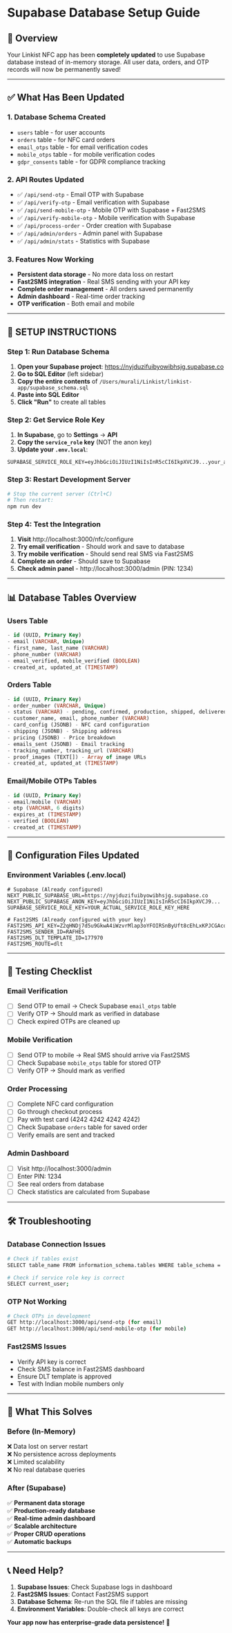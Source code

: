# Supabase Database Setup Guide

## 🎯 **Overview**

Your Linkist NFC app has been **completely updated** to use Supabase database instead of in-memory storage. All user data, orders, and OTP records will now be permanently saved!

---

## ✅ **What Has Been Updated**

### **1. Database Schema Created**
- `users` table - for user accounts
- `orders` table - for NFC card orders  
- `email_otps` table - for email verification codes
- `mobile_otps` table - for mobile verification codes
- `gdpr_consents` table - for GDPR compliance tracking

### **2. API Routes Updated**
- ✅ `/api/send-otp` - Email OTP with Supabase
- ✅ `/api/verify-otp` - Email verification with Supabase
- ✅ `/api/send-mobile-otp` - Mobile OTP with Supabase + Fast2SMS
- ✅ `/api/verify-mobile-otp` - Mobile verification with Supabase
- ✅ `/api/process-order` - Order creation with Supabase
- ✅ `/api/admin/orders` - Admin panel with Supabase
- ✅ `/api/admin/stats` - Statistics with Supabase

### **3. Features Now Working**
- **Persistent data storage** - No more data loss on restart
- **Fast2SMS integration** - Real SMS sending with your API key
- **Complete order management** - All orders saved permanently
- **Admin dashboard** - Real-time order tracking
- **OTP verification** - Both email and mobile

---

## 🚀 **SETUP INSTRUCTIONS**

### **Step 1: Run Database Schema**

1. **Open your Supabase project**: https://nyjduzifuibyowibhsjg.supabase.co
2. **Go to SQL Editor** (left sidebar)
3. **Copy the entire contents** of `/Users/murali/Linkist/linkist-app/supabase_schema.sql`
4. **Paste into SQL Editor**
5. **Click "Run"** to create all tables

### **Step 2: Get Service Role Key**

1. **In Supabase**, go to **Settings** → **API**
2. **Copy the `service_role` key** (NOT the anon key)
3. **Update your `.env.local`**:

```env
SUPABASE_SERVICE_ROLE_KEY=eyJhbGciOiJIUzI1NiIsInR5cCI6IkpXVCJ9...your_actual_key_here
```

### **Step 3: Restart Development Server**

```bash
# Stop the current server (Ctrl+C)
# Then restart:
npm run dev
```

### **Step 4: Test the Integration**

1. **Visit** http://localhost:3000/nfc/configure
2. **Try email verification** - Should work and save to database
3. **Try mobile verification** - Should send real SMS via Fast2SMS
4. **Complete an order** - Should save to Supabase
5. **Check admin panel** - http://localhost:3000/admin (PIN: 1234)

---

## 📊 **Database Tables Overview**

### **Users Table**
```sql
- id (UUID, Primary Key)
- email (VARCHAR, Unique)  
- first_name, last_name (VARCHAR)
- phone_number (VARCHAR)
- email_verified, mobile_verified (BOOLEAN)
- created_at, updated_at (TIMESTAMP)
```

### **Orders Table**
```sql
- id (UUID, Primary Key)
- order_number (VARCHAR, Unique)
- status (VARCHAR) - pending, confirmed, production, shipped, delivered
- customer_name, email, phone_number (VARCHAR)
- card_config (JSONB) - NFC card configuration
- shipping (JSONB) - Shipping address
- pricing (JSONB) - Price breakdown
- emails_sent (JSONB) - Email tracking
- tracking_number, tracking_url (VARCHAR)
- proof_images (TEXT[]) - Array of image URLs
- created_at, updated_at (TIMESTAMP)
```

### **Email/Mobile OTPs Tables**
```sql
- id (UUID, Primary Key)
- email/mobile (VARCHAR)
- otp (VARCHAR, 6 digits)
- expires_at (TIMESTAMP)
- verified (BOOLEAN)
- created_at (TIMESTAMP)
```

---

## 🔧 **Configuration Files Updated**

### **Environment Variables (.env.local)**
```env
# Supabase (Already configured)
NEXT_PUBLIC_SUPABASE_URL=https://nyjduzifuibyowibhsjg.supabase.co
NEXT_PUBLIC_SUPABASE_ANON_KEY=eyJhbGciOiJIUzI1NiIsInR5cCI6IkpXVCJ9...
SUPABASE_SERVICE_ROLE_KEY=YOUR_ACTUAL_SERVICE_ROLE_KEY_HERE

# Fast2SMS (Already configured with your key)
FAST2SMS_API_KEY=Z2qHNDj7d5u9GkwA4iWzvrMlap3oYFOIRSnByUft8cEhLxKPJCGAcqSLBDlPKtxX3pMuzHiOaI9Q7bvf
FAST2SMS_SENDER_ID=RAFHES
FAST2SMS_DLT_TEMPLATE_ID=177970
FAST2SMS_ROUTE=dlt
```

---

## 🧪 **Testing Checklist**

### **Email Verification**
- [ ] Send OTP to email → Check Supabase `email_otps` table
- [ ] Verify OTP → Should mark as verified in database
- [ ] Check expired OTPs are cleaned up

### **Mobile Verification**  
- [ ] Send OTP to mobile → Real SMS should arrive via Fast2SMS
- [ ] Check Supabase `mobile_otps` table for stored OTP
- [ ] Verify OTP → Should mark as verified

### **Order Processing**
- [ ] Complete NFC card configuration
- [ ] Go through checkout process  
- [ ] Pay with test card (4242 4242 4242 4242)
- [ ] Check Supabase `orders` table for saved order
- [ ] Verify emails are sent and tracked

### **Admin Dashboard**
- [ ] Visit http://localhost:3000/admin
- [ ] Enter PIN: 1234
- [ ] See real orders from database
- [ ] Check statistics are calculated from Supabase

---

## 🛠 **Troubleshooting**

### **Database Connection Issues**
```bash
# Check if tables exist
SELECT table_name FROM information_schema.tables WHERE table_schema = 'public';

# Check if service role key is correct
SELECT current_user;
```

### **OTP Not Working**
```bash
# Check OTPs in development
GET http://localhost:3000/api/send-otp (for email)
GET http://localhost:3000/api/send-mobile-otp (for mobile)
```

### **Fast2SMS Issues**
- Verify API key is correct
- Check SMS balance in Fast2SMS dashboard
- Ensure DLT template is approved
- Test with Indian mobile numbers only

---

## 🎉 **What This Solves**

### **Before (In-Memory)**
❌ Data lost on server restart  
❌ No persistence across deployments  
❌ Limited scalability  
❌ No real database queries  

### **After (Supabase)**
✅ **Permanent data storage**  
✅ **Production-ready database**  
✅ **Real-time admin dashboard**  
✅ **Scalable architecture**  
✅ **Proper CRUD operations**  
✅ **Automatic backups**  

---

## 📞 **Need Help?**

1. **Supabase Issues**: Check Supabase logs in dashboard
2. **Fast2SMS Issues**: Contact Fast2SMS support
3. **Database Schema**: Re-run the SQL file if tables are missing
4. **Environment Variables**: Double-check all keys are correct

**Your app now has enterprise-grade data persistence!** 🚀